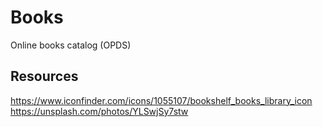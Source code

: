 # Books

Online books catalog (OPDS)

## Resources

https://www.iconfinder.com/icons/1055107/bookshelf_books_library_icon  
https://unsplash.com/photos/YLSwjSy7stw  
